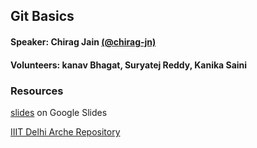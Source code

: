 ## Git Basics

#### Speaker: Chirag Jain [(@chirag-jn)](https://github.com/chirag-jn)
#### Volunteers: kanav Bhagat, Suryatej Reddy, Kanika Saini 

### Resources

[slides](https://docs.google.com/presentation/d/16ANiurTXDAqI0XDVllggZ_YI7pnzpa6ufzVWUrLlMlA/edit?usp=sharing) on Google Slides

[IIIT Delhi Arche Repository](https://github.com/IIIT-Delhi/Arche/)
